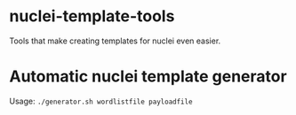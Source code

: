 # nuclei-template-tools
Tools that make creating templates for nuclei even easier.

# Automatic nuclei template generator
Usage:
`./generator.sh wordlistfile payloadfile`
